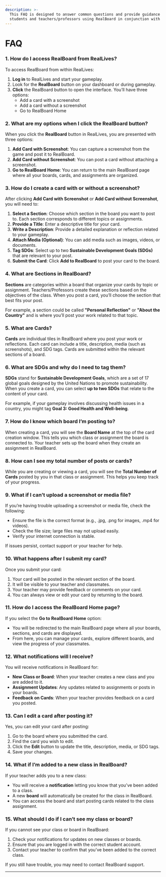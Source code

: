 ```yaml
---
description: >-
  This FAQ is designed to answer common questions and provide guidance for
  students and teachers/professors using RealBoard in conjunction with RealLives.
---
```


# FAQ

### 1. How do I access RealBoard from RealLives?

To access RealBoard from within RealLives:

1. **Log in** to RealLives and start your gameplay.
2. Look for the **RealBoard** button on your dashboard or during gameplay.
3. **Click** the RealBoard button to open the interface. You’ll have three options:
   * Add a card with a screenshot
   * Add a card without a screenshot
   * Go to RealBoard Home

### 2. What are my options when I click the RealBoard button?

When you click the **RealBoard** button in RealLives, you are presented with three options:

1. **Add Card with Screenshot**: You can capture a screenshot from the game and post it to RealBoard.
2. **Add Card without Screenshot**: You can post a card without attaching a screenshot.
3. **Go to RealBoard Home**: You can return to the main RealBoard page where all your boards, cards, and assignments are organized.

### 3. How do I create a card with or without a screenshot?

After clicking **Add Card with Screenshot** or **Add Card without Screenshot**, you will need to:

1. **Select a Section**: Choose which section in the board you want to post to. Each section corresponds to different topics or assignments.
2. **Provide a Title**: Enter a descriptive title for your card.
3. **Write a Description**: Provide a detailed explanation or reflection related to your gameplay.
4. **Attach Media (Optional)**: You can add media such as images, videos, or documents.
5. **Tag SDGs**: Select up to two **Sustainable Development Goals (SDGs)** that are relevant to your post.
6. **Submit the Card**: Click **Add to RealBoard** to post your card to the board.

### 4. What are Sections in RealBoard?

**Sections** are categories within a board that organize your cards by topic or assignment. Teachers/Professors create these sections based on the objectives of the class. When you post a card, you’ll choose the section that best fits your post.

For example, a section could be called **"Personal Reflection"** or **"About the Country"** and is where you’ll post your work related to that topic.

### 5. What are Cards?

**Cards** are individual tiles in RealBoard where you post your work or reflections. Each card can include a title, description, media (such as screenshots), and SDG tags. Cards are submitted within the relevant sections of a board.

### 6. What are SDGs and why do I need to tag them?

**SDGs** stand for **Sustainable Development Goals**, which are a set of 17 global goals designed by the United Nations to promote sustainability. When you create a card, you can select **up to two SDGs** that relate to the content of your card.

For example, if your gameplay involves discussing health issues in a country, you might tag **Goal 3: Good Health and Well-being**.

### 7. How do I know which board I’m posting to?

When creating a card, you will see the **Board Name** at the top of the card creation window. This tells you which class or assignment the board is connected to. Your teacher sets up the board when they create an assignment in RealBoard.

### 8. How can I see my total number of posts or cards?

While you are creating or viewing a card, you will see the **Total Number of Cards** posted by you in that class or assignment. This helps you keep track of your progress.

### 9. What if I can’t upload a screenshot or media file?

If you’re having trouble uploading a screenshot or media file, check the following:

* Ensure the file is the correct format (e.g., .jpg, .png for images, .mp4 for videos).
* Check the file size; large files may not upload easily.
* Verify your internet connection is stable.

If issues persist, contact support or your teacher for help.

### 10. What happens after I submit my card?

Once you submit your card:

1. Your card will be posted in the relevant section of the board.
2. It will be visible to your teacher and classmates.
3. Your teacher may provide feedback or comments on your card.
4. You can always view or edit your card by returning to the board.

### 11. How do I access the RealBoard Home page?

If you select the **Go to RealBoard Home** option:

* You will be redirected to the main RealBoard page where all your boards, sections, and cards are displayed.
* From here, you can manage your cards, explore different boards, and view the progress of your classmates.

### 12. What notifications will I receive?

You will receive notifications in RealBoard for:

* **New Class or Board**: When your teacher creates a new class and you are added to it.
* **Assignment Updates**: Any updates related to assignments or posts in your boards.
* **Feedback on Cards**: When your teacher provides feedback on a card you posted.

### 13. Can I edit a card after posting it?

Yes, you can edit your card after posting:

1. Go to the board where you submitted the card.
2. Find the card you wish to edit.
3. Click the **Edit** button to update the title, description, media, or SDG tags.
4. Save your changes.

### 14. What if I’m added to a new class in RealBoard?

If your teacher adds you to a new class:

* You will receive a **notification** letting you know that you’ve been added to a class.
* A new **board** will automatically be created for the class in RealBoard.
* You can access the board and start posting cards related to the class assignment.

### 15. What should I do if I can’t see my class or board?

If you cannot see your class or board in RealBoard:

1. Check your notifications for updates on new classes or boards.
2. Ensure that you are logged in with the correct student account.
3. Contact your teacher to confirm that you’ve been added to the correct class.

If you still have trouble, you may need to contact RealBoard support.

***
